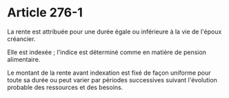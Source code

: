 # Article 276-1

La rente est attribuée pour une durée égale ou inférieure à la vie de l'époux créancier.

Elle est indexée ; l'indice est déterminé comme en matière de pension alimentaire.

Le montant de la rente avant indexation est fixé de façon uniforme pour toute sa durée ou peut varier par périodes successives suivant l'évolution probable des ressources et des besoins.
